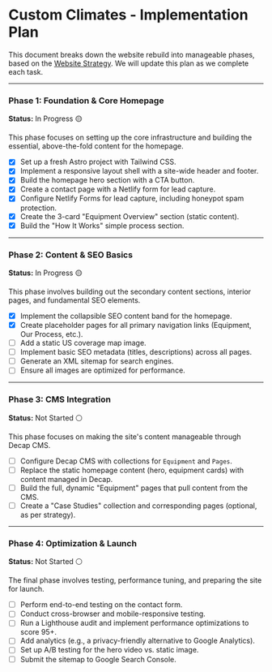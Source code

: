 # Custom Climates - Implementation Plan

This document breaks down the website rebuild into manageable phases, based on the [Website Strategy](./website-strategy.md). We will update this plan as we complete each task.

---

### Phase 1: Foundation & Core Homepage
**Status:** In Progress 🟡

This phase focuses on setting up the core infrastructure and building the essential, above-the-fold content for the homepage.

- [x] Set up a fresh Astro project with Tailwind CSS.
- [x] Implement a responsive layout shell with a site-wide header and footer.
- [x] Build the homepage hero section with a CTA button.
- [x] Create a contact page with a Netlify form for lead capture.
- [x] Configure Netlify Forms for lead capture, including honeypot spam protection.
- [x] Create the 3-card "Equipment Overview" section (static content).
- [x] Build the "How It Works" simple process section.

---

### Phase 2: Content & SEO Basics
**Status:** In Progress 🟡

This phase involves building out the secondary content sections, interior pages, and fundamental SEO elements.

- [x] Implement the collapsible SEO content band for the homepage.
- [x] Create placeholder pages for all primary navigation links (Equipment, Our Process, etc.).
- [ ] Add a static US coverage map image.
- [ ] Implement basic SEO metadata (titles, descriptions) across all pages.
- [ ] Generate an XML sitemap for search engines.
- [ ] Ensure all images are optimized for performance.

---

### Phase 3: CMS Integration
**Status:** Not Started ⚪

This phase focuses on making the site's content manageable through Decap CMS.

- [ ] Configure Decap CMS with collections for `Equipment` and `Pages`.
- [ ] Replace the static homepage content (hero, equipment cards) with content managed in Decap.
- [ ] Build the full, dynamic "Equipment" pages that pull content from the CMS.
- [ ] Create a "Case Studies" collection and corresponding pages (optional, as per strategy).

---

### Phase 4: Optimization & Launch
**Status:** Not Started ⚪

The final phase involves testing, performance tuning, and preparing the site for launch.

- [ ] Perform end-to-end testing on the contact form.
- [ ] Conduct cross-browser and mobile-responsive testing.
- [ ] Run a Lighthouse audit and implement performance optimizations to score 95+.
- [ ] Add analytics (e.g., a privacy-friendly alternative to Google Analytics).
- [ ] Set up A/B testing for the hero video vs. static image.
- [ ] Submit the sitemap to Google Search Console. 